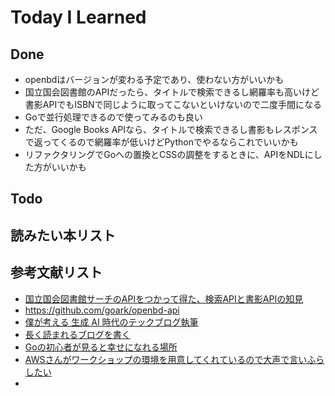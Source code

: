 # Today I Learned

## Done
- openbdはバージョンが変わる予定であり、使わない方がいいかも
- 国立国会図書館のAPIだったら、タイトルで検索できるし網羅率も高いけど書影APIでもISBNで同じように取ってこないといけないので二度手間になる
- Goで並行処理できるので使ってみるのも良い
- ただ、Google Books APIなら、タイトルで検索できるし書影もレスポンスで返ってくるので網羅率が低いけどPythonでやるならこれでいいかも
- リファクタリングでGoへの置換とCSSの調整をするときに、APIをNDLにした方がいいかも

## Todo

## 読みたい本リスト

## 参考文献リスト
- [国立国会図書館サーチのAPIをつかって得た、検索APIと書影APIの知見](https://zenn.dev/chot/articles/24ea6186c029b0)
- https://github.com/goark/openbd-api
- [僕が考える 生成 AI 時代のテックブログ執筆](https://zenn.dev/cloud_ace/articles/tech-blogging-generative-ai)
- [長く読まれるブログを書く](https://zenn.dev/socialdog/articles/tips-for-writing-blog)
- [Goの初心者が見ると幸せになれる場所](https://qiita.com/tenntenn/items/0e33a4959250d1a55045)
- [AWSさんがワークショップの環境を用意してくれているので大声で言いふらしたい](https://qiita.com/moritalous/items/4ac5f68cc7ccabfe3788)
- 